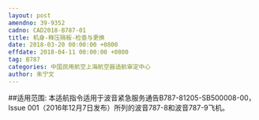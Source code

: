 ```yaml
---
layout: post
amendno: 39-9352
cadno: CAD2018-B787-01
title: 机身-释压隔板-检查与更换
date: 2018-03-20 00:00:00 +0800
effdate: 2018-04-11 00:00:00 +0800
tag: B787
categories: 中国民用航空上海航空器适航审定中心
author: 朱宁文
---
```


##适用范围:
本适航指令适用于波音紧急服务通告B787-81205-SB500008-00，Issue 001（2016年12月7日发布）所列的波音787-8和波音787-9飞机。

